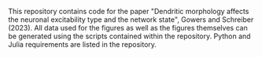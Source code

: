 This repository contains code for the paper "Dendritic morphology affects the neuronal excitability type and the network state", Gowers and Schreiber (2023).  All data used for the figures as well as the figures themselves can be generated using the scripts contained within the repository.  Python and Julia requirements are listed in the repository.
